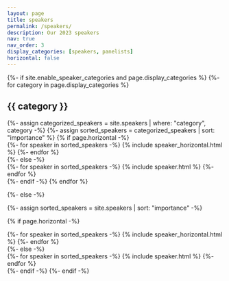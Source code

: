 ```yaml
---
layout: page
title: speakers
permalink: /speakers/
description: Our 2023 speakers
nav: true
nav_order: 3
display_categories: [speakers, panelists]
horizontal: false
---
```


<!-- pages/speakers.md -->
<div class="projects">
{%- if site.enable_speaker_categories and page.display_categories %}
  <!-- Display speakers grouped by topic -->
  {%- for category in page.display_categories %}
  <h2 class="category">{{ category }}</h2>
  {%- assign categorized_speakers = site.speakers | where: "category", category -%}
  {%- assign sorted_speakers = categorized_speakers | sort: "importance" %}
  <!-- Generate cards for each speaker -->
  {% if page.horizontal -%}
  <div class="container">
    <div class="row row-cols-2">
    {%- for speaker in sorted_speakers -%}
      {% include speaker_horizontal.html %}
    {%- endfor %}
    </div>
  </div>
  {%- else -%}
  <div class="grid">
    {%- for speaker in sorted_speakers -%}
      {% include speaker.html %}
    {%- endfor %}
  </div>
  {%- endif -%}
  {% endfor %}

{%- else -%}
<!-- Display speakers without categories -->
  {%- assign sorted_speakers = site.speakers | sort: "importance" -%}
  <!-- Generate cards for each speaker -->
  {% if page.horizontal -%}
  <div class="container">
    <div class="row row-cols-2">
    {%- for speaker in sorted_speakers -%}
      {% include speaker_horizontal.html %}
    {%- endfor %}
    </div>
  </div>
  {%- else -%}
  <div class="grid">
    {%- for speaker in sorted_speakers -%}
      {% include speaker.html %}
    {%- endfor %}
  </div>
  {%- endif -%}
{%- endif -%}
</div>
